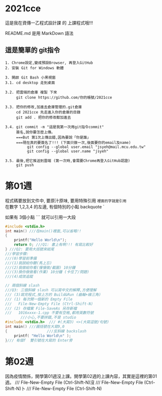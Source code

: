 # 2021cce
這是我在資傳一乙程式設計課 的 上課程式哦!!!

README.md 是用 MarkDown 語法

## 這是簡單的 git指令
```
1. Chrome設定,變成預設Browser, 再登入GitHub
2. 安裝 Git for Windows 軟體

3. 開啟 Git Bash 小黑視窗
3.1. cd desktop 走到桌面

3.2. 把雲端的倉庫 複製 下來
     git clone https://github.com/你的帳號/2021cce

3.3. 把你的修改,加進去倉庫管理的.git倉庫
     cd 2021cce 先走進入你的倉庫的目錄
     git add . 把你的修改都加進去 

3.4. git commit -m "這是我第一次用git指令commit"
     簽名,說你要怎麼上傳。
     ===But 第1次上傳出錯,因為要說「你是誰」
     ===現在真的要簽名了!!! (下面只做一次,後面要你的email及name)
          git config --global user.email "jsyeh@mail.mcu.edu.tw"
          git config --global user.name "jsyeh"

3.5. 最後,把它推送到雲端 (第一次時,會需要Chrome再登入GitHub認證)
     git push
```

# 第01週

程式碼要放到文件中, 要原汁原味, 要用特殊引用  `裡面的字就是引用`  
在數字 1,2,3,4 的左邊, 有個特別的小點 backquote \`

如果有 3個小點 \`\`\` 就可以引用一大段

```C
#include <stdio.h>
int main() ///在main()裡面,可以省略!!
{
    printf("Hello World\n");
    return 0; ///Q1: 書上有啊!!! 有寫比較好
} ///Q2: 要用大括號來結尾
///學習步驟:
///(0)學習前準備
///(1)我說給你聽(馬上忘)
///(2)我做給你看(慢慢做/截圖) 10分鐘
///(3)換你做做看(作業) 10分鐘 (卡住了/問題)
///(4)成效追蹤
```

```C
// 兩個斜線 slash
///Q3: 三個斜線 slash 可以寫中文的解釋,方便理解
/// (3)寫完程式,按上方的 Build&Run (齒輪+綠三角)
/// (1) 每次開一個新的 Empty File
///   File-New-Empty File (Ctrl-Shift-N)
/// (2) 存檔案 File-SaveAs 另存新檔
///   1016xxxx-1.cpp 不要有空格,都用英數符號
       ///小心,不要拼錯,不是 studio
#include <stdio.h>  /// #(大寫3) <>(大寫逗號/句號)
int main() ///圓括號在大寫9,0
{                  ///反斜線 backslash
    printf( "Hello World\n" );
}/// 有個f  雙引號在大寫的 Enter旁
```
# 第02週
因為疫情關係，開學第01週沒上課。開學第02週的上課內容，其實是這裡的第01週。
///   File-New-Empty File (Ctrl-Shift-N)沒
///   File-New-Empty File (Ctrl-Shift-N)卜
///   File-New-Empty File (Ctrl-Shift-N)
